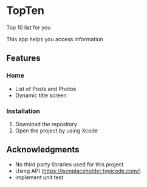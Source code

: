 # TopTen

Top 10 list for you

This app helps you access information

## Features

### Home
- List of Posts and Photos
- Dynamic title screen

### Installation

1. Download the repository
2. Open the project by using Xcode

## Acknowledgments

- No third party libraries used for this project
- Using API (https://jsonplaceholder.typicode.com/)
- implement unit test
